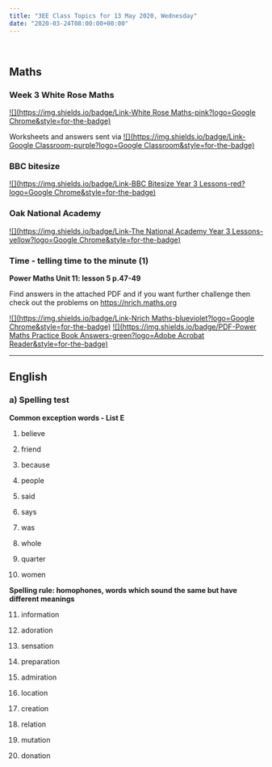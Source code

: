 ```yaml
---
title: "3EE Class Topics for 13 May 2020, Wednesday"
date: "2020-03-24T08:00:00+00:00"
---
```


&nbsp;

## Maths

### Week 3 White Rose Maths 
[![](https://img.shields.io/badge/Link-White Rose Maths-pink?logo=Google Chrome&style=for-the-badge)](https://whiterosemaths.com/homelearning/year-3/)

Worksheets and answers sent via [![](https://img.shields.io/badge/Link-Google Classroom-purple?logo=Google Classroom&style=for-the-badge)](https://classroom.google.com)

### BBC bitesize 
[![](https://img.shields.io/badge/Link-BBC Bitesize Year 3 Lessons-red?logo=Google Chrome&style=for-the-badge)](https://www.bbc.co.uk/bitesize/tags/zmyxxyc/year-3-lessons/)


### Oak National Academy 
[![](https://img.shields.io/badge/Link-The National Academy Year 3 Lessons-yellow?logo=Google Chrome&style=for-the-badge)](https://www.thenational.academy/online-classroom/year-3/#schedule)

### Time - telling time to the minute (1)

**Power Maths Unit 11: lesson 5 p.47-49**

Find answers in the attached PDF and if you want further challenge then check out the problems on https://nrich.maths.org

[![](https://img.shields.io/badge/Link-Nrich Maths-blueviolet?logo=Google Chrome&style=for-the-badge)](https://nrich.maths.org)
[![](https://img.shields.io/badge/PDF-Power Maths Practice Book Answers-green?logo=Adobe Acrobat Reader&style=for-the-badge)](/docs/powermaths/y3/pm_y3_u11_practicebookanswers.pdf)

<hr>

## English

### a) Spelling test

**Common exception words - List E**

1. believe

2. friend

3. because

4. people

5. said

6. says

7. was

8. whole

9. quarter

10. women

**Spelling rule: homophones, words which sound the same but have different meanings**

11. information

12. adoration

13. sensation

14. preparation

15. admiration

16. location

17. creation

18. relation

19. mutation

20. donation


<br/>
<br/>


